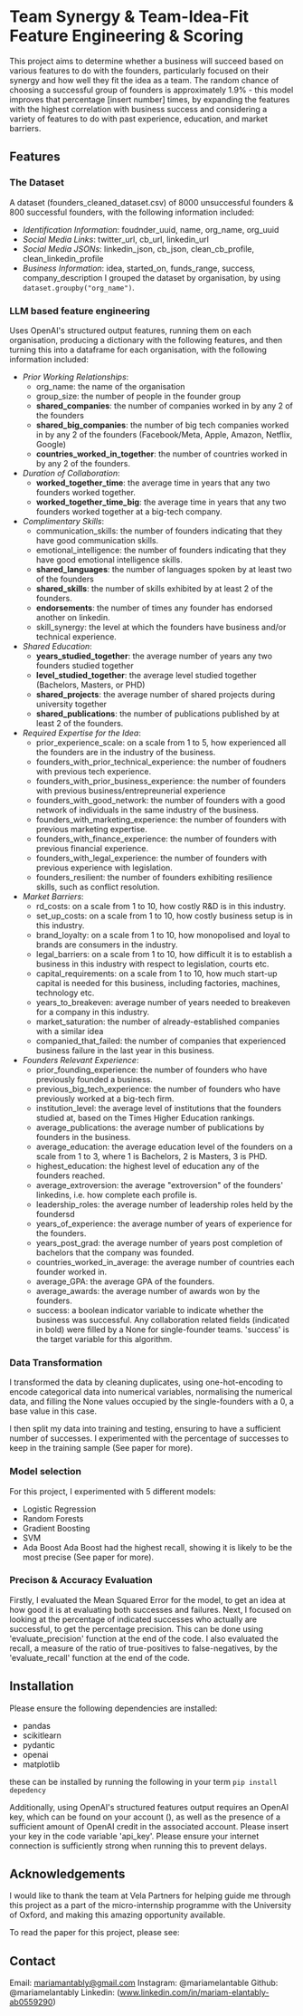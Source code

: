 # Team Synergy & Team-Idea-Fit Feature Engineering & Scoring
This project aims to determine whether a business will succeed based on various features to do with the founders, particularly focused on their synergy and how well they fit the idea as a team. The random chance of choosing a successful group of founders is approximately 1.9% - this model improves that percentage [insert number] times, by expanding the features with the highest correlation with business success and considering a variety of features to do with past experience, education, and market barriers. 

## Features
### The Dataset
A dataset (founders_cleaned_dataset.csv) of 8000 unsuccessful founders & 800 successful founders, with the following information included:
- *Identification Information*: foudnder_uuid, name, org_name, org_uuid
- *Social Media Links*: twitter_url, cb_url, linkedin_url
- *Social Media JSONs*: linkedin_json, cb_json, clean_cb_profile, clean_linkedin_profile
- *Business Information*: idea, started_on, funds_range, success, company_description
I grouped the dataset by organisation, by using `dataset.groupby("org_name")`.

### LLM based feature engineering 
Uses OpenAI's structured output features, running them on each organisation, producing a dictionary with the following features, and then turning this into a dataframe for each organisation, with the following information included:
- *Prior Working Relationships*: 
    - org_name: the name of the organisation
    - group_size: the number of people in the founder group
    - **shared_companies**: the number of companies worked in by any 2 of the founders
    - **shared_big_companies**: the number of big tech companies worked in by any 2 of the founders (Facebook/Meta, Apple, Amazon, Netflix, Google)
    - **countries_worked_in_together**: the number of countries worked in by any 2 of the founders.
- *Duration of Collaboration*:
    - **worked_together_time**: the average time in years that any two founders worked together.
    - **worked_together_time_big**: the average time in years that any two founders worked together at a big-tech company.
- *Complimentary Skills*:
    - communication_skills: the number of founders indicating that they have good communication skills.
    - emotional_intelligence: the number of founders indicating that they have good emotional intelligence skills.
    - **shared_languages**: the number of languages spoken by at least two of the founders
    - **shared_skills**: the number of skills exhibited by at least 2 of the founders.
    - **endorsements**: the number of times any founder has endorsed another on linkedin. 
    - skill_synergy: the level at which the founders have business and/or technical experience. 
- *Shared Education*:
    - **years_studied_together**: the average number of years any two founders studied together
    - **level_studied_together**: the average level studied together (Bachelors, Masters, or PHD)
    - **shared_projects**: the average number of shared projects during university together
    - **shared_publications**: the number of publications published by at least 2 of the founders. 
- *Required Expertise for the Idea*:
    - prior_experience_scale: on a scale from 1 to 5, how experienced all the founders are in the industry of the business.
    - founders_with_prior_technical_experience: the number of foudners with previous tech experience.
    - founders_with_prior_business_experience: the number of founders with previous business/entrepreunerial experience
    - founders_with_good_network: the number of founders with a good network of individuals in the same industry of the business.
    - founders_with_marketing_experience: the number of founders with previous marketing expertise.
    - founders_with_finance_experience: the number of founders with previous financial experience.
    - founders_with_legal_experience: the number of founders with previous experience with legislation.
    - founders_resilient: the number of founders exhibiting resilience skills, such as conflict resolution. 
- *Market Barriers*:
    - rd_costs: on a scale from 1 to 10, how costly R&D is in this industry.
    - set_up_costs:  on a scale from 1 to 10, how costly business setup is in this industry.
    - brand_loyalty:  on a scale from 1 to 10, how monopolised and loyal to brands are consumers in the industry.
    - legal_barriers:  on a scale from 1 to 10, how difficult it is to establish a business in this industry with respect to legislation, courts etc.
    - capital_requirements: on a scale from 1 to 10, how much start-up capital is needed for this business, including factories, machines, technology etc.
    - years_to_breakeven: average number of years needed to breakeven for a company in this industry.
    - market_saturation: the number of already-established companies with a similar idea
    - companied_that_failed: the number of companies that experienced business failure in the last year in this business.
- *Founders Relevant Experience*:
    - prior_founding_experience: the number of founders who have previously founded a business. 
    - previous_big_tech_experience: the number of founders who have previously worked at a big-tech firm.
    - institution_level: the average level of institutions that the founders studied at, based on the Times Higher Education rankings.
    - average_publications: the average number of publications by founders in the business.
    - average_education: the average education level of the founders on a scale from 1 to 3, where 1 is Bachelors, 2 is Masters, 3 is PHD.
    - highest_education: the highest level of education any of the founders reached. 
    - average_extroversion: the average "extroversion" of the founders' linkedins, i.e. how complete each profile is. 
    - leadership_roles: the average number of leadership roles held by the foundersd
    - years_of_experience: the average number of years of experience for the founders. 
    - years_post_grad: the average number of years post completion of bachelors that the company was founded. 
    - countries_worked_in_average: the average number of countries each founder worked in.
    - average_GPA: the average GPA of the founders.
    - average_awards: the average number of awards won by the founders.
    - success: a boolean indicator variable to indicate whether the business was successful. 
Any collaboration related fields (indicated in bold) were filled by a None for single-founder teams. 
'success' is the target variable for this algorithm. 

### Data Transformation
I transformed the data by cleaning duplicates, using one-hot-encoding to encode categorical data into numerical variables, normalising the numerical data, and filling the None values occupied by the single-founders with a 0, a base value in this case.

I then split my data into training and testing, ensuring to have a sufficient number of successes. I experimented with the percentage of successes to keep in the training sample (See paper for more). 

### Model selection
For this project, I experimented with 5 different models:
- Logistic Regression
- Random Forests
- Gradient Boosting
- SVM 
- Ada Boost
Ada Boost had the highest recall, showing it is likely to be the most precise (See paper for more). 

### Precison & Accuracy Evaluation 
Firstly, I evaluated the Mean Squared Error for the model, to get an idea at how good it is at evaluating both successes and failures. Next, I focused on looking at the percentage of indicated successes who actually are successful, to get the percentage precision. This can be done using 'evaluate_precision' function at the end of the code. I also evaluated the recall, a measure of the ratio of true-positives to false-negatives, by the 'evaluate_recall' function at the end of the code. 

## Installation
Please ensure the following dependencies are installed:
- pandas
- scikitlearn
- pydantic
- openai
- matplotlib

these can be installed by running the following in your term
`pip install depedency`

Additionally, using OpenAI's structured features output requires an OpenAI key, which can be found on your account (), as well as the presence of a sufficient amount of OpenAI credit in the associated account. Please insert your key in the code variable 'api_key'. Please ensure your internet connection is sufficiently strong when running this to prevent delays. 

## Acknowledgements 
I would like to thank the team at Vela Partners for helping guide me through this project as a part of the micro-internship programme with the University of Oxford, and making this amazing opportunity available. 

To read the paper for this project, please see: 

## Contact

Email: mariamantably@gmail.com
Instagram: @mariamelantable
Github: @mariamelantably
Linkedin: (www.linkedin.com/in/mariam-elantably-ab0559290)
